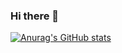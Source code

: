 ### Hi there 👋
[![Anurag's GitHub stats](https://github-readme-stats.vercel.app/api?username=martinhofigueiredo&show_icons=true&theme=dracula)](https://github.com/anuraghazra/github-readme-stats)
<!--
**martinhofigueiredo/martinhofigueiredo** is a ✨ _special_ ✨ repository because its `README.md` (this file) appears on your GitHub profile.

Here are some ideas to get you started:

- 🔭 I’m currently working on ...
- 🌱 I’m currently learning ...
- 👯 I’m looking to collaborate on ...
- 🤔 I’m looking for help with ...
- 💬 Ask me about ...
- 📫 How to reach me: ...
- 😄 Pronouns: ...
- ⚡ Fun fact: ...
-->
